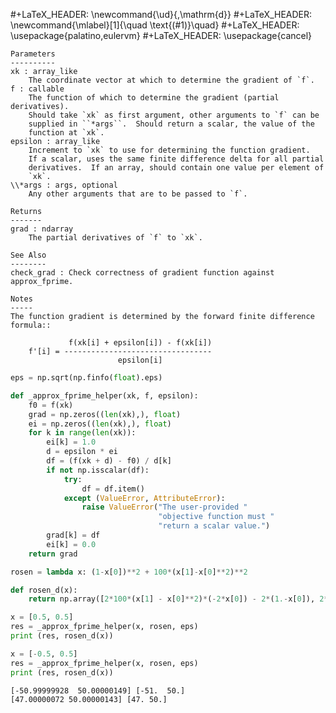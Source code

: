 #+LaTeX_HEADER: \newcommand{\ud}{\,\mathrm{d}}
#+LaTeX_HEADER: \newcommand{\mlabel}[1]{\quad \text{(#1)}\quad}
#+LaTeX_HEADER: \usepackage{palatino,eulervm}
#+LaTeX_HEADER: \usepackage{cancel}


    Parameters
    ----------
    xk : array_like
        The coordinate vector at which to determine the gradient of `f`.
    f : callable
        The function of which to determine the gradient (partial derivatives).
        Should take `xk` as first argument, other arguments to `f` can be
        supplied in ``*args``.  Should return a scalar, the value of the
        function at `xk`.
    epsilon : array_like
        Increment to `xk` to use for determining the function gradient.
        If a scalar, uses the same finite difference delta for all partial
        derivatives.  If an array, should contain one value per element of
        `xk`.
    \\*args : args, optional
        Any other arguments that are to be passed to `f`.

    Returns
    -------
    grad : ndarray
        The partial derivatives of `f` to `xk`.

    See Also
    --------
    check_grad : Check correctness of gradient function against approx_fprime.

    Notes
    -----
    The function gradient is determined by the forward finite difference
    formula::

                 f(xk[i] + epsilon[i]) - f(xk[i])
        f'[i] = ---------------------------------
                            epsilon[i]




```python
eps = np.sqrt(np.finfo(float).eps)

def _approx_fprime_helper(xk, f, epsilon):
    f0 = f(xk)
    grad = np.zeros((len(xk),), float)
    ei = np.zeros((len(xk),), float)
    for k in range(len(xk)):
        ei[k] = 1.0
        d = epsilon * ei
        df = (f(xk + d) - f0) / d[k]
        if not np.isscalar(df):
            try:
                df = df.item()
            except (ValueError, AttributeError):
                raise ValueError("The user-provided "
                                 "objective function must "
                                 "return a scalar value.")
        grad[k] = df
        ei[k] = 0.0
    return grad
```


```python
rosen = lambda x: (1-x[0])**2 + 100*(x[1]-x[0]**2)**2

def rosen_d(x):
    return np.array([2*100*(x[1] - x[0]**2)*(-2*x[0]) - 2*(1.-x[0]), 2*100*(x[1]-x[0]**2)])

x = [0.5, 0.5]
res = _approx_fprime_helper(x, rosen, eps)
print (res, rosen_d(x))

x = [-0.5, 0.5]
res = _approx_fprime_helper(x, rosen, eps)
print (res, rosen_d(x))
```

```text
[-50.99999928  50.00000149] [-51.  50.]
[47.00000072 50.00000143] [47. 50.]
```









